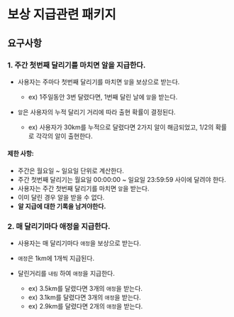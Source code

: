 # 보상 지급관련 패키지

## 요구사항

### 1. 주간 첫번째 달리기를 마치면 알을 지급한다.

- 사용자는 주마다 첫번째 달리기를 마치면 `알`을 보상으로 받는다.
  - ex) 1주일동안 3번 달렸다면, 1번째 달린 날에 `알`을 받는다.


- `알`은 사용자의 누적 달리기 거리에 따라 출현 확률이 결정된다.
  - ex) 사용자가 30km를 누적으로 달렸다면 2가지 알이 해금되었고, 1/2의 확률로 각각의 알이 출현한다.

#### 제한 사항:
- 주간은 월요일 ~ 일요일 단위로 계산한다.
- 주간 첫번째 달리기는 월요일 00:00:00 ~ 일요일 23:59:59 사이에 달려야 한다.
- 사용자는 주간 첫번째 달리기를 마치면 `알`을 받는다.
- 이미 달린 경우 알을 받을 수 없다.
- **알 지급에 대한 기록을 남겨야한다.**


### 2. 매 달리기마다 애정을 지급한다.

- 사용자는 매 달리기마다 `애정`을 보상으로 받는다.


- `애정`은 1km에 1개씩 지급된다.


- 달린거리를 `내림` 하여 `애정`을 지급한다.
  - ex) 3.5km를 달렸다면 3개의 `애정`을 받는다.
  - ex) 3.1km를 달렸다면 3개의 `애정`을 받는다.
  - ex) 2.9km를 달렸다면 2개의 `애정`을 받는다.

